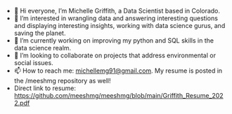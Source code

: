 - 👋 Hi everyone, I’m Michelle Griffith, a Data Scientist based in Colorado.
- 👀 I’m interested in wrangling data and answering interesting questions and displaying interesting insights, working with data science gurus, and saving the planet.
- 🌱 I’m currently working on improving my python and SQL skills in the data science realm.
- 💞️ I’m looking to collaborate on projects that address environmental or social issues.
- 📫 How to reach me: michellemg91@gmail.com. My resume is posted in the /meeshmg repository as well! 
- Direct link to resume: https://github.com/meeshmg/meeshmg/blob/main/Griffith_Resume_2022.pdf

<!---
meeshmg/meeshmg is a ✨ special ✨ repository because its `README.md` (this file) appears on your GitHub profile.
You can click the Preview link to take a look at your changes.
--->
